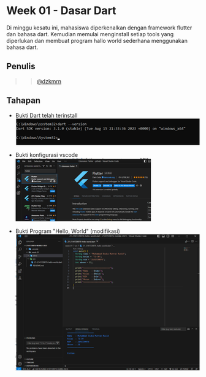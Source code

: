 # Week 01 - Dasar Dart

Di minggu kesatu ini, mahasiswa diperkenalkan dengan framework flutter dan bahasa dart. Kemudian memulai menginstall setiap tools yang diperlukan dan membuat program hallo world sederhana menggunakan bahasa dart.

## Penulis

>> [@dzkmrn](https://www.github.com/dzkmrn)

## Tahapan

- Bukti Dart telah terinstall
<br>![img.png](docs/screenshot-1.png)

- Bukti konfigurasi vscode
<br>![img.png](docs/screenshot-2.png)

- Bukti Program "Hello, World" (modifikasi) 
<br>![img.png](docs/screenshot-3.png)